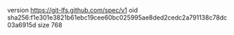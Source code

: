 version https://git-lfs.github.com/spec/v1
oid sha256:f1e301e3821b61ebc19cee60bc025995ae8ded2cedc2a791138c78dc03a6915d
size 768
